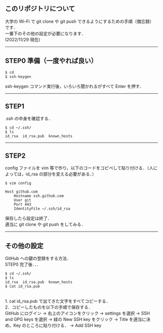 ## このリポジトリについて
大学の Wi-Fi で git clone や git push できるようにするための手順（備忘録）です．</br>
一番下のその他の設定が必要になります．</br>
(2022/11/29 現在)

***
## STEP0 準備（一度やれば良い）
```
$ cd
$ ssh-keygen
```
ssh-keygen コマンド実行後，いろいろ聞かれるがすべて Enter を押す．

***
## STEP1
.ssh の中身を確認する．
```
$ cd ~/.ssh/
$ ls
id_rsa  id_rsa.pub  known_hosts
```

***
## STEP2
config ファイルを vim 等で作り，以下のコードをコピペして貼り付ける．（人によっては，id_rsa の部分を変える必要がある．）
```
$ vim config
```
```
Host github.com
    Hostname ssh.github.com
    User git
    Port 443
    IdentityFile ~/.ssh/id_rsa
```
保存したら設定は終了．</br>
適当に git clone や git push をしてみる．

***
## その他の設定
GitHub への鍵の登録をする方法．</br>
STEP0 完了後．．．
```
$ cd ~/.ssh/
$ ls
id_rsa  id_rsa.pub  known_hosts
$ cat id_rsa.pub
```
</br>
1. cat id_rsa.pub で出てきた文字をすべてコピーする．</br>
2．コピーしたものを以下の手順で保存する．</br>
GitHub にログイン → 右上のアイコンをクリック → settings を選択 → SSH and GPG keys を選択 → 緑の New SSH key をクリック → Title を適当に決め，Key のところに貼り付ける． → Add SSH key
